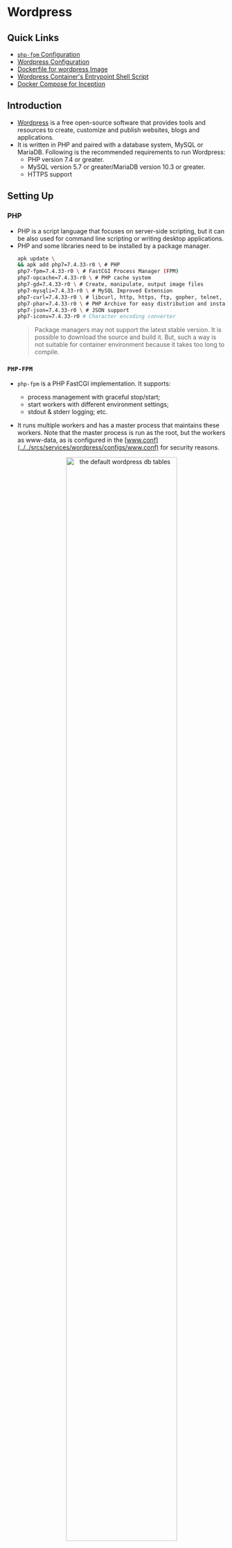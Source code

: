 # Wordpress

## Quick Links
- [`php-fpm` Configuration](../../srcs/services/wordpress/configs/php.ini)
- [Wordpress Configuration](../../srcs/services/wordpress/configs/www.conf)
- [Dockerfile for wordpress Image](../../srcs/services/wordpress/Dockerfile)
- [Wordpress Container's Entrypoint Shell Script](../../srcs/services/wordpress/wp_entrypoint.sh)
- [Docker Compose for Inception](../../srcs/docker-compose.yml)

## Introduction
- [Wordpress](https://wordpress.org/) is a free open-source software that provides tools and resources to create, customize and publish websites, blogs and applications.
- It is written in PHP and paired with a database system, MySQL or MariaDB. Following is the recommended requirements to run Wordpress:
  - PHP version 7.4 or greater.
  - MySQL version 5.7 or greater/MariaDB version 10.3 or greater.
  - HTTPS support

## Setting Up
### PHP
- PHP is a script language that focuses on server-side scripting, but it can be also used for command line scripting or writing desktop applications.
- PHP and some libraries need to be installed by a package manager.
	```bash
	apk update \
	&& apk add php7=7.4.33-r0 \ # PHP
	php7-fpm=7.4.33-r0 \ # FastCGI Process Manager (FPM)
	php7-opcache=7.4.33-r0 \ # PHP cache system
	php7-gd=7.4.33-r0 \ # Create, manipulate, output image files
	php7-mysqli=7.4.33-r0 \ # MySQL Improved Extension
	php7-curl=7.4.33-r0 \ # libcurl, http, https, ftp, gopher, telnet, etc.
	php7-phar=7.4.33-r0 \ # PHP Archive for easy distribution and installation
	php7-json=7.4.33-r0 \ # JSON support
	php7-iconv=7.4.33-r0 # Character encoding converter
	```
	> Package managers may not support the latest stable version. It is possible to download the source and build it. But, such a way is not suitable for container environment because it takes too long to compile.
### `PHP-FPM`
- `php-fpm` is a PHP FastCGI implementation. It supports:
  - process management with graceful stop/start;
  - start workers with different environment settings;
  - stdout & stderr logging; etc.
- It runs multiple workers and has a master process that maintains these workers. Note that the master process is run as the root, but the workers as www-data, as is configured in the [www.conf](../../srcs/services/wordpress/configs/www.conf) for security reasons.
  <figure>
    <p align="center">
    <img src="../assets/services/wordpress/wp_workers.png" alt="the default wordpress db tables" style="width: 80%; height: 80%; ">
    </p>
  </figure>

  - The number and behaviour of worker processes can be configured. Refer to the commented guide below.
    ```
    ; Choose how the process manager will control the number of child processes.
    ; Possible Values:
    ;   static  - a fixed number (pm.max_children) of child processes;
    ;   dynamic - the number of child processes are set dynamically based on the
    ;             following directives. With this process management, there will be
    ;             always at least 1 children.
    ;             pm.max_children      - the maximum number of children that can
    ;                                    be alive at the same time.
    ;             pm.start_servers     - the number of children created on startup.
    ;             pm.min_spare_servers - the minimum number of children in 'idle'
    ;                                    state (waiting to process). If the number
    ;                                    of 'idle' processes is less than this
    ;                                    number then some children will be created.
    ;             pm.max_spare_servers - the maximum number of children in 'idle'
    ;                                    state (waiting to process). If the number
    ;                                    of 'idle' processes is greater than this
    ;                                    number then some children will be killed.
    ;  ondemand - no children are created at startup. Children will be forked when
    ;             new requests will connect. The following parameter are used:
    ;             pm.max_children           - the maximum number of children that
    ;                                         can be alive at the same time.
    ;             pm.process_idle_timeout   - The number of seconds after which
    ;                                         an idle process will be killed.
    ; Note: This value is mandatory.
    ```
- In this project, since `php-fpm` is expected to communicate with the NGINX container only, it is configured to bind the listening socket to the specific address that is on the same LAN as the NGINX container, and is allowed to listen only the requests from the IP address of the NGINX container.
  ```
  ; part of www.conf
  ; Bind to the IP address which is on the same LAN as the NGINX container (172.18.0.4)
  listen = 172.18.0.3:9000

  ; Allow to listen requests from the NGINX container only
  listen.allowed_clients = 172.18.0.4
  ```
> In order to run `php-fpm` as a foreground process that keeps a container running, it must be started with a `-F` option which is the same as `--nodaemonize`.

#### FastCGI
- FastCGI is the next generation to the Common Gateway Protocol ([CGI](https://www.rfc-editor.org/rfc/rfc3875)).
- Two major differences are:
  - The CGI process does not terminate everytime after returing output data. Instead, it waits for the next request.
  - Supports remote access, does not need to run on the same host as the web server.
- These changes reduces server load, and time (does not need to start the script every single time) and resource consumption (processes are not required to be forked as many time as the script is requested).

### MySQL
- A MySQL or MariaDB server stores contents of the websites, such as posts and comments, and user data.
- The database server must be accessibe by `php-fpm` (either running in local host or the Wordpress app must access the database as a user that has remote access to the database).
- `mysql-client` package must be installed in the Wordpress container.
  ```bash
  apk add mysql-client
  ```
- Below is the list of tables in the default Wordpress database.
  <figure>
    <p align="center">
    <img src="../assets/services/wordpress/wp_db_table.png" alt="the default wordpress db tables" style="width: 50%; height: 70%; ">
    </p>
  </figure>

### Web Server (NGINX/Apache or else)
- In this project, NGINX is configured as a web server that sits before `php-fpm` application to receive requests from clients and pass it to the application in accordance with CGI protocol.
    ```
    location ~ \.php$ {
      # NOTE: You should have "cgi.fix_pathinfo = 0;" in php.ini
      include /etc/nginx/fastcgi.conf;
      fastcgi_intercept_errors on;
      fastcgi_pass 172.18.0.3:9000;
    }
    ```

  - The location block configuration above shows that any request for php script will be passed to the FastCGI server in the Wordpress container and CGI meta-variables will be set as are defined in `/etc/nginx/fastcgi.conf`.
- NGINX needs to set up TLS layer to ensure secure connection between the client and the Wordpress application. Refer to [TLS section on NGINX](NGINX.md#setting-up-a-tls-layer).

## Installing and Configuring Wordpress
- Once the database, the web server, and the FastCGI server is set, the Wordpress needs to be installed and configured, such that the scripts can communicate with the services.
- Wordpress can be downloaded and extracted by the commands below.
  ```bash
    curl -O https://wordpress.org/latest.tar.gz
    tar -xzvf latest.tar.gz
  ```
- Then, Wordpress can be configured by editting `wp-config.php` or by loading `wp-admin/setup-config.php` in the web browser.
- But, in this project, [`wp-cli`](https://make.wordpress.org/cli/) was used to install and configure Wordpress in CLI environment inside a docker container.

### `wp-cli`
- `wp-cli` is the command line tool for managing Wordpress sites.
- The recommended way to install is by downloading the `Phar` (PHP archive) build. (`php7-phar` needs to be installed to run the command).
  ```bash
  # Download wp-cli.phar
  curl -O https://raw.githubusercontent.com/wp-cli/builds/gh-pages/phar/wp-cli.phar

  # Make the file executable and rename it as wp
  chmod +x wp-cli.phar
  mv wp-cli.phar /usr/local/bin/wp

  # Check if it works
  wp --info
  ```
- Then, the latest version of Wordpress can be downloaded by running a following command. Read [this document](https://developer.wordpress.org/cli/commands/core/download/) for details about options.
  ```bash
  wp core download --path={where Wordpress will be downloaded}
  ```
- After changing directory to the root of Wordpress, create and configure `wp-config.php`. Read [this document](https://developer.wordpress.org/cli/commands/config/create/) for details about options.
  ```bash
  wp config create --dbhost={database host} --dbname={database name} --dbuser={database user}--dbpass={databse password}
  ```
- Create the database based on `wp-config.php`. `wp-cli` will connect to the database server and try to create Wordpress database and set up necessary tables. `mysql-client` must have been installed, and if the connection is remote, the database user must have permissions for remote access. Read [this document](https://developer.wordpress.org/cli/commands/db/create/) for details about options.
  ```bash
  wp db create
  ```
- Install Wordpress. Read [this document](https://developer.wordpress.org/cli/commands/core/install/) for details about options.
  ```bash
  wp core install --url={wp site url} --title={page title} --admin_user={admin user} --admin_password={admin password} --admin_email={admin email}
  ```
- Wordpress website will be able to be accessed by the hosting NGINX server's name or its IP address (if everything was done properly...).
  <figure>
    <p align="center">
    <img src="../assets/services/wordpress/wp_site.png" alt="wordpress website screenshot" style="width: 80%; height: 80%; ">
    </p>
  </figure>
- The full list of `wp-cli` commands can be found in [this link](https://developer.wordpress.org/cli/commands/).
> It is important that both the NGINX container and the Wordpress container must be able to access Wordpress scripts. (docker volume was used in this project.)

#### Do Not Run `wp-cli` as Root!
- It is not recommended to run `wp-cli` commands as the system's root user for security reasons. Read [this discussion](https://github.com/wp-cli/wp-cli/pull/973) for further details.
- In this project, in order to avoid running `wp-cli` as root in a container, [`su-exec`](https://github.com/ncopa/su-exec) is used to run `wp-cli` commands as a system user `www-data`. 
  > [`gosu`](https://github.com/tianon/gosu) is an alternative command for `su-exec`, but `gosu` is slightly more heavier and cannot be installed via `apk` in Alpine Linux while `su-exec` can. There were 2.3MB difference between the final image that used `gosu` and the other one that used `su-exec`.
- At first, `su` with `-c` option was tried, but since `su` requires tty connection, it was not possible to run as a system user that does not have a loginable shell.
- `gosu` and `su-exec` uses `exec` internally after switching the user as requested. It does not require TTY connection and has no signal-forwarding issue like `su` or `sudo`.
  > Note that `su` or `sudo` may cause siganl-forwarding issue inside a container, since they `fork` before `exec` while `gosu` and `su-exec` do not.
  <figure>
    <p align="center">
    <img src="../assets/services/wordpress/gosu_example.png" alt="gosu's advantage in one picture" style="width: 80%; height: 80%; ">
    </p>
  </figure>
  

## Reference
- [www.php.net. (n.d.). PHP: FastCGI Process Manager (FPM) - Manual. [online]](https://www.php.net/manual/en/install.fpm.php)
- [www.php.net. (n.d.). PHP: Nginx 1.4.x on Unix systems - Manual. [online]](https://www.php.net/manual/en/install.unix.nginx.php)
- [www.php.net. (n.d.). PHP: Description of core php.ini directives - Manual. [online]](https://www.php.net/manual/en/ini.core.php#ini.cgi.fix-pathinfo)
- [www.php.net. (n.d.). PHP: Configuration - Manual. [online]](https://www.php.net/manual/en/install.fpm.configuration.php)
- [WP-CLI. (2017). Installing. [online]](https://make.wordpress.org/cli/handbook/guides/installing/)
- [WP-CLI. (2017). Quick Start. [online]](https://make.wordpress.org/cli/handbook/guides/quick-start/#practical-examples)
- [help.superhosting.bg. (2016). What is CGI, FastCGI? [online]](https://help.superhosting.bg/en/cgi-common-gateway-interface-fastcgi.html)